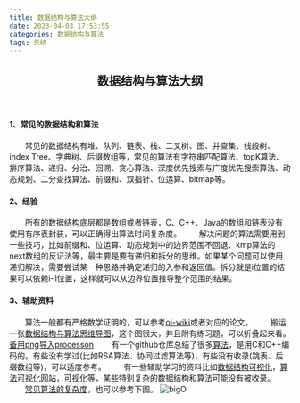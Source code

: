 ```yaml
---
title: 数据结构与算法大纲
date: 2023-04-03 17:53:55
categories: 数据结构与算法
tags: 总结
---
```


## <center>数据结构与算法大纲</center>

</br>

#### 1、常见的数据结构和算法

&emsp;&emsp;常见的数据结构有堆、队列、链表、栈、二叉树、图、并查集、线段树、index Tree、字典树、后缀数组等，常见的算法有字符串匹配算法、topK算法、排序算法、递归、分治、回溯、贪心算法、深度优先搜索与广度优先搜索算法、动态规划、二分查找算法、前缀和、双指针、位运算、bitmap等。

#### 2、经验

&emsp;&emsp;所有的数据结构底层都是数组或者链表，C、C++、Java的数组和链表没有使用有序表封装，可以正确得出算法时间复杂度。
&emsp;&emsp;解决问题的算法需要用到一些技巧，比如前缀和、位运算、动态规划中的边界范围不回退、kmp算法的next数组的反证法等，最主要是要有递归和拆分的思维。如果某个问题可以使用递归解决，需要尝试某一种思路并确定递归的入参和返回值。拆分就是i位置的结果可以依赖i-1位置，这样就可以从边界位置推导整个范围的结果。

#### 3、辅助资料

&emsp;&emsp;算法一般都有严格数学证明的，可以参考[oi-wiki](https://oi-wiki.org/)或者对应的论文。
&emsp;&emsp;搬运一张[数据结构与算法思维导图](https://www.processon.com/mindmap/642aea6e3aff4d5813d3bdb2)，这个图很大，并且附有练习题，可以折叠起来看。[备用png导入processon](https://www.goodserendipity.com/asserts/data-structures-and-algorithms/%E6%95%B0%E6%8D%AE%E7%BB%93%E6%9E%84%E4%B8%8E%E7%AE%97%E6%B3%95.png)
&emsp;&emsp;有一个github仓库总结了很多[算法](https://github.com/0voice/algorithm-structure#nav_01)，是用C和C++编码的。有些没有学过(比如RSA算法、协同过滤算法等)，有些没有收录(跳表、后缀数组等)，可以适度参考。
&emsp;&emsp;有一些辅助学习的资料比如[数据结构可视化](https://www.cs.usfca.edu/~galles/visualization/)，[算法可视化网站](https://algorithm-visualizer.org/)，[可视化](https://visualgo.net/en)等，某些特别复杂的数据结构和算法可能没有被收录。
&emsp;&emsp;[常见算法的复杂度](https://www.bigocheatsheet.com/)，也可以参考下图。
![bigO](https://www.goodserendipity.com/asserts/data-structures-and-algorithms/big-o-cheat-sheet-poster.png)
